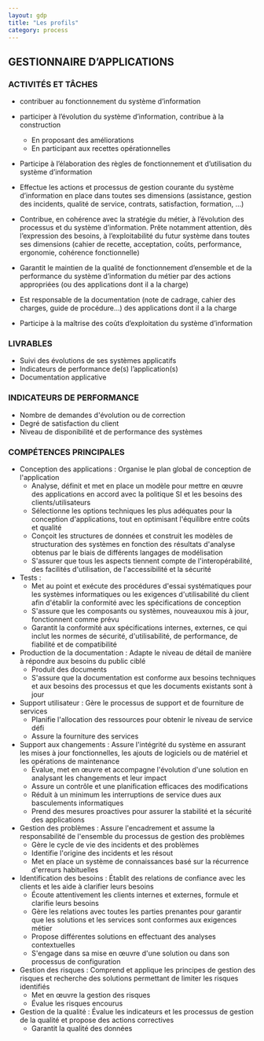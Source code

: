 ```yaml
---
layout: gdp
title: "Les profils"
category: process
---
```


## GESTIONNAIRE D’APPLICATIONS

### ACTIVITÉS ET TÂCHES

- contribuer au fonctionnement du système d’information
- participer à l’évolution du système d’information, contribue à la construction
  - En proposant des améliorations
  - En participant aux recettes opérationnelles

- Participe à l’élaboration des règles de fonctionnement et d’utilisation du système d’information
- Effectue les actions et processus de gestion courante du système d’information en place dans toutes ses dimensions (assistance, gestion des incidents, qualité de service, contrats, satisfaction, formation, …)
- Contribue, en cohérence avec la stratégie du métier, à l’évolution des processus et du système d’information. Prête notamment attention, dès l’expression des besoins, à l’exploitabilité du futur système dans toutes ses dimensions (cahier de recette, acceptation, coûts, performance, ergonomie, cohérence fonctionnelle)
- Garantit le maintien de la qualité de fonctionnement d’ensemble et de la performance du système d’information du métier par des actions appropriées (ou des applications dont il a la charge)
- Est responsable de la documentation (note de cadrage, cahier des charges, guide de procédure…) des applications dont il a la charge
- Participe à la maîtrise des coûts d’exploitation du système d’information

### LIVRABLES

- Suivi des évolutions de ses systèmes applicatifs
- Indicateurs de performance de(s) l’application(s)
- Documentation applicative

### INDICATEURS DE PERFORMANCE

- Nombre de demandes d'évolution ou de correction
- Degré de satisfaction du client
- Niveau de disponibilité et de performance des systèmes

### COMPÉTENCES PRINCIPALES

- Conception des applications : Organise le plan global de conception de l'application
  - Analyse, définit et met en place un modèle pour mettre en œuvre des applications en accord avec la politique SI et les besoins des clients/utilisateurs
  - Sélectionne les options techniques les plus adéquates pour la conception d'applications, tout en optimisant l'équilibre entre coûts et qualité
  - Conçoit les structures de données et construit les modèles de structuration des systèmes en fonction des résultats d'analyse obtenus par le biais de différents langages de modélisation
  - S'assurer que tous les aspects tiennent compte de l'interopérabilité, des facilités d'utilisation, de l'accessibilité et la sécurité
- Tests :
  - Met au point et exécute des procédures d'essai systématiques pour les systèmes informatiques ou les exigences d'utilisabilité du client afin d'établir la conformité avec les spécifications de conception
  - S'assure que les composants ou systèmes, nouveauxou mis à jour, fonctionnent comme prévu
  - Garantit la conformité aux spécifications internes, externes, ce qui inclut les normes de sécurité, d'utilisabilité, de performance, de fiabilité et de compatibilité
- Production de la documentation : Adapte le niveau de détail de manière à répondre aux besoins du public ciblé
  - Produit des documents
  - S'assure que la documentation est conforme aux besoins techniques et aux besoins des processus et que les documents existants sont à jour
- Support utilisateur : Gère le processus de support et de fourniture de services
  - Planifie l'allocation des ressources pour obtenir le niveau de service défi
  - Assure la fourniture des services
- Support aux changements : Assure l'intégrité du système en assurant les mises à jour fonctionnelles, les ajouts de logiciels ou de matériel et les opérations de maintenance
  - Évalue, met en œuvre et accompagne l'évolution d'une solution en analysant les changements et leur impact
  - Assure un contrôle et une planification efficaces des modifications
  - Réduit à un minimum les interruptions de service dues aux basculements informatiques
  - Prend des mesures proactives pour assurer la stabilité et la sécurité des applications
- Gestion des problèmes : Assure l'encadrement et assume la responsabilité de l'ensemble du processus de gestion des problèmes
  - Gère le cycle de vie des incidents et des problèmes
  - Identifie l'origine des incidents et les résout
  - Met en place un système de connaissances basé sur la récurrence d'erreurs habituelles
- Identification des besoins : Établit des relations de confiance avec les clients et les aide à clarifier leurs besoins
  - Écoute attentivement les clients internes et externes, formule et clarifie leurs besoins
  - Gère les relations avec toutes les parties prenantes pour garantir que les solutions et les services sont conformes aux exigences métier
  - Propose différentes solutions en effectuant des analyses contextuelles
  - S'engage dans sa mise en œuvre d'une solution ou dans son processus de configuration
- Gestion des risques : Comprend et applique les principes de gestion des risques et recherche des solutions permettant de limiter les risques identifiés
  - Met en œuvre la gestion des risques
  - Évalue les risques encourus
- Gestion de la qualité : Évalue les indicateurs et les processus de gestion de la qualité et propose des actions correctives
  - Garantit la qualité des données

 
